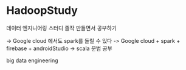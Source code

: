 # HadoopStudy
데이터 엔지니어링 스터디
졸작 만들면서 공부하기

-> Google cloud 에서도 spark를 돌릴 수 있다 
-> Google cloud + spark + firebase + androidStudio
-> scala 문법 공부

big data engineering
